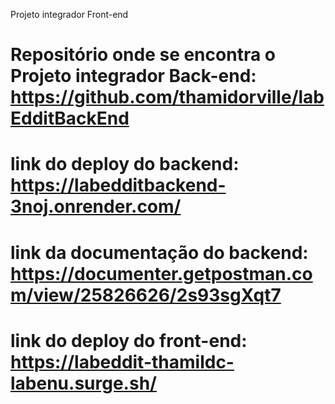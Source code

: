 
Projeto integrador Front-end


# Repositório onde se encontra o Projeto integrador Back-end: https://github.com/thamidorville/labEdditBackEnd

# link do deploy do backend: https://labedditbackend-3noj.onrender.com/

# link da documentação do backend: https://documenter.getpostman.com/view/25826626/2s93sgXqt7

# link do deploy do front-end: https://labeddit-thamildc-labenu.surge.sh/

